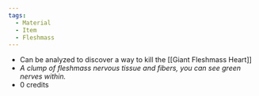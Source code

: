```yaml
---
tags:
  - Material
  - Item
  - Fleshmass
---
```

- Can be analyzed to discover a way to kill the [[Giant Fleshmass Heart]]
- *A clump of fleshmass nervous tissue and fibers, you can see green nerves within.*
- 0 credits